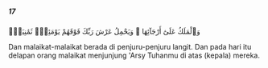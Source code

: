 ##### 17

<span class="ayah">وَٱلْمَلَكُ عَلَىٰٓ أَرْجَآئِهَا ۚ وَيَحْمِلُ عَرْشَ رَبِّكَ فَوْقَهُمْ يَوْمَئِذٍۢ ثَمَٰنِيَةٌۭ</span>

<span class="ayah_translation">Dan malaikat-malaikat berada di penjuru-penjuru langit. Dan pada hari itu delapan orang malaikat menjunjung 'Arsy Tuhanmu di atas (kepala) mereka.</span>
